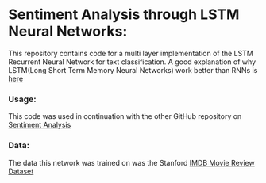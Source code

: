 # Sentiment Analysis through LSTM Neural Networks:

This repository contains code for a multi layer implementation of the LSTM Recurrent Neural Network for text classification. A good explanation of why LSTM(Long Short Term Memory Neural Networks) work better than RNNs is [here](http://colah.github.io/posts/2015-08-Understanding-LSTMs/)

### Usage:

This code was used in continuation with the other GitHub repository on [Sentiment Analysis](https://github.com/axelnine/Sentiment-Analysis)

### Data:

The data this network was trained on was the Stanford [IMDB Movie Review Dataset](http://ai.stanford.edu/~amaas/data/sentiment/)
